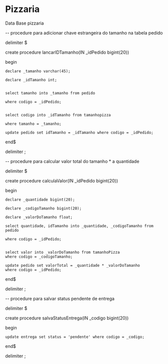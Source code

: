 # Pizzaria

Data Base pizzaria

-- procedure para adicionar chave estrangeira do tamanho na tabela pedido

delimiter $

create procedure lancarIDTamanho(IN _idPedido bigint(20))

begin
	
	declare _tamanho varchar(45);

	declare _idTamanho int;

	
	select tamanho into _tamanho from pedido

	where codigo = _idPedido;


	select codigo into _idTamanho from tamanhopizza

	where tamanho = _tamanho;

	update pedido set idTamanho = _idTamanho where codigo = _idPedido;

end$

delimiter ;



-- procedure para calcular valor total do tamanho * a quantidade

delimiter $

create procedure calculaValor(IN _idPedido bigint(20))

begin

	declare _quantidade bigint(20);

	declare _codigoTamanho bigint(20);

	declare _valorDoTamanho float;

	select quantidade, idTamanho into _quantidade, _codigoTamanho from pedido

	where codigo = _idPedido;


	select valor into _valorDoTamanho from tamanhoPizza
	where codigo = _codigoTamanho;

	update pedido set valorTotal = _quantidade * _valorDoTamanho
	where codigo = _idPedido;

end$

delimiter ;


-- procedure para salvar status pendente de entrega

delimiter $

create procedure salvaStatusEntrega(IN _codigo bigint(20))

begin
    
	update entrega set status = 'pendente' where codigo = _codigo;

end$

delimiter ;